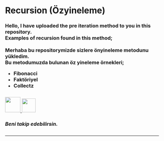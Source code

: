 # Recursion (Özyineleme)

<html>
<body>

<h3>

<p> <strong>

Hello, I have uploaded the pre iteration method to you in this repository.<br>
Examples of recursion found in this method;<br> <br>
Merhaba bu repositorymizde sizlere önyineleme metodunu yükledim. <br>
Bu metodumuzda bulunan öz yineleme örnekleri;

<ul>
	<li>
		Fibonacci
   </li>
   <li>
   	Faktöriyel
   </li>
   <li>
   	Collectz
   </li>
</ul>
<h3>

<a href="https://www.linkedin.com/in/abdulkadirbulbul/" target="_blank"><img src="https://cdn.pixabay.com/photo/2017/08/22/11/56/linked-in-2668696_960_720.png" width="50px" height="50px">
</a>
<a href="https://www.instagram.com/benkadirbulbul/" target="_blank"><img src="https://gempire.co/wp-content/uploads/2018/05/instagram-round-flat-512.png" width="45px" height="45px">
</a>

<h5>
<p>Beni takip edebilirsin.</p>
</h5>

<hr>
</body>
</html>
